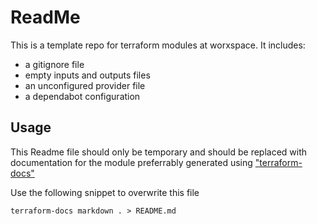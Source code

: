 # ReadMe

This is a template repo for terraform modules at worxspace.
It includes:

- a gitignore file
- empty inputs and outputs files
- an unconfigured provider file
- a dependabot configuration

## Usage

This Readme file should only be temporary and should be replaced with documentation for the module preferrably generated using ["terraform-docs"](https://terraform-docs.io/user-guide/introduction/)

Use the following snippet to overwrite this file

```pwsh
terraform-docs markdown . > README.md
```
